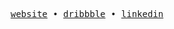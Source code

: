 <p align="center">
  <samp>
    <a href="https://olivercederborg.com">website</a> •
    <a href="https://dribbble.com/oliver">dribbble</a> •
    <a href="https://www.linkedin.com/in/olivercederborg/">linkedin</a>
  </samp>
</p>
